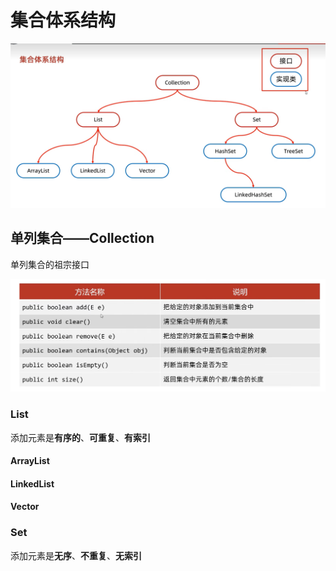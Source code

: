 # 集合体系结构

![集合体系结构](img/集合体系结构.png)

## 单列集合——Collection

单列集合的祖宗接口

![Collection—方法](img/Collection—方法.png)

### List

添加元素是**有序的**、**可重复**、**有索引**

#### ArrayList

#### LinkedList

#### Vector

### Set

添加元素是**无序**、**不重复**、**无索引**

